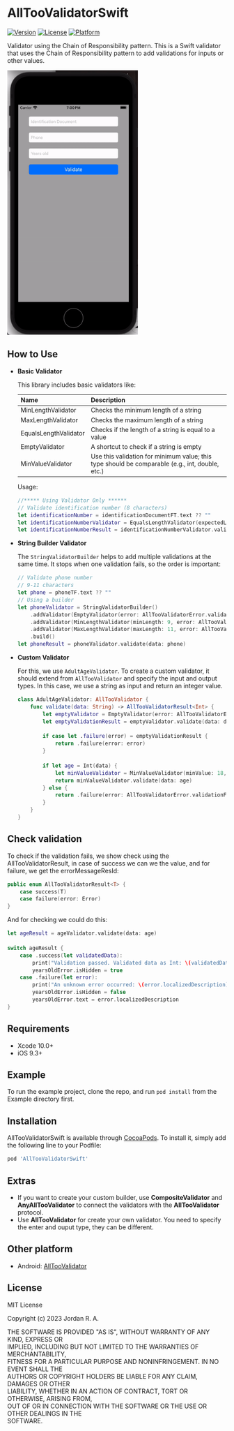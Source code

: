 # AllTooValidatorSwift
[![Version](https://img.shields.io/cocoapods/v/AllTooValidatorSwift.svg?style=flat)](https://cocoapods.org/pods/AllTooValidatorSwift)
[![License](https://img.shields.io/cocoapods/l/AllTooValidatorSwift.svg?style=flat)](https://cocoapods.org/pods/AllTooValidatorSwift)
[![Platform](https://img.shields.io/cocoapods/p/AllTooValidatorSwift.svg?style=flat)](https://cocoapods.org/pods/AllTooValidatorSwift)

Validator using the Chain of Responsibility pattern.
This is a Swift validator that uses the Chain of Responsibility pattern to add validations for inputs or other values.

<img src="https://github.com/nowjordanhappy/AllTooValidatorSwift/blob/main/alltoovaldiation-demo.gif" width="300px">

## How to Use
- **Basic Validator**

  This library includes basic validators like:

  | Name                | Description                              |
  | ------------------- | ---------------------------------------- |
  | MinLengthValidator  | Checks the minimum length of a string   |
  | MaxLengthValidator  | Checks the maximum length of a string   |
  | EqualsLengthValidator | Checks if the length of a string is equal to a value |
  | EmptyValidator      | A shortcut to check if a string is empty |
  | MinValueValidator   | Use this validation for minimum value; this type should be comparable (e.g., int, double, etc.) |

  Usage:

    ```swift
    //***** Using Validator Only ******
    // Validate identification number (8 characters)
    let identificationNumber = identificationDocumentFT.text ?? ""
    let identificationNumberValidator = EqualsLengthValidator(expectedLength: 8, error: AllTooValidatorError.validationFailed("Identification number should be 8 characters"))
    let identificationNumberResult = identificationNumberValidator.validate(data: identificationNumber)
    ```

- **String Builder Validator**

  The `StringValidatorBuilder` helps to add multiple validations at the same time. It stops when one validation fails, so the order is important:

    ```swift
    // Validate phone number
    // 9-11 characters
    let phone = phoneTF.text ?? ""
    // Using a builder
    let phoneValidator = StringValidatorBuilder()
        .addValidator(EmptyValidator(error: AllTooValidatorError.validationFailed("Enter your phone")))
        .addValidator(MinLengthValidator(minLength: 9, error: AllTooValidatorError.validationFailed("Phone should be 9 to 11 characters")))
        .addValidator(MaxLengthValidator(maxLength: 11, error: AllTooValidatorError.validationFailed("Phone should be 9 to 11 characters")))
        .build()
    let phoneResult = phoneValidator.validate(data: phone)
    ```

- **Custom Validator**

  For this, we use `AdultAgeValidator`. To create a custom validator, it should extend from `AllTooValidator` and specify the input and output types. In this case, we use a string as input and return an integer value.

    ```swift
    class AdultAgeValidator: AllTooValidator {
        func validate(data: String) -> AllTooValidatorResult<Int> {
            let emptyValidator = EmptyValidator(error: AllTooValidatorError.validationFailed("Enter your age"))
            let emptyValidationResult = emptyValidator.validate(data: data)
            
            if case let .failure(error) = emptyValidationResult {
                return .failure(error: error)
            }
            
            if let age = Int(data) {
                let minValueValidator = MinValueValidator(minValue: 18, error: AllTooValidatorError.validationFailed("Your age should be equal or greather than 18"))
                return minValueValidator.validate(data: age)
            } else {
                return .failure(error: AllTooValidatorError.validationFailed("Invalid age, enter again"))
            }
        }
    }
    ```

## Check validation

To check if the validation fails, we show check using the AllTooValidatorResult, in case of success we can we the value, and for failure, we get the errorMessageResId:

```swift
public enum AllTooValidatorResult<T> {
    case success(T)
    case failure(error: Error)
}
```

And for checking we could do this:

```swift
let ageResult = ageValidator.validate(data: age)

switch ageResult {
    case .success(let validatedData):
        print("Validation passed. Validated data as Int: \(validatedData)")
        yearsOldError.isHidden = true
    case .failure(let error):
        print("An unknown error occurred: \(error.localizedDescription)")
        yearsOldError.isHidden = false
        yearsOldError.text = error.localizedDescription
}
```

## Requirements

* Xcode 10.0+
* iOS 9.3+

## Example

To run the example project, clone the repo, and run `pod install` from the Example directory first.

## Installation

AllTooValidatorSwift is available through [CocoaPods](https://cocoapods.org). To install
it, simply add the following line to your Podfile:

```ruby
pod 'AllTooValidatorSwift'
```

## Extras
* If you want to create your custom builder, use **CompositeValidator** and **AnyAllTooValidator** to connect the validators with the **AllTooValidator** protocol.
* Use **AllTooValidator** for create your own validator. You need to specify the enter and ouput type, they can be different.

## Other platform
* Android: [AllTooValidator](https://github.com/nowjordanhappy)

## License

MIT License

Copyright (c) 2023 Jordan R. A.

THE SOFTWARE IS PROVIDED "AS IS", WITHOUT WARRANTY OF ANY KIND, EXPRESS OR  
IMPLIED, INCLUDING BUT NOT LIMITED TO THE WARRANTIES OF MERCHANTABILITY,  
FITNESS FOR A PARTICULAR PURPOSE AND NONINFRINGEMENT. IN NO EVENT SHALL THE  
AUTHORS OR COPYRIGHT HOLDERS BE LIABLE FOR ANY CLAIM, DAMAGES OR OTHER  
LIABILITY, WHETHER IN AN ACTION OF CONTRACT, TORT OR OTHERWISE, ARISING FROM,  
OUT OF OR IN CONNECTION WITH THE SOFTWARE OR THE USE OR OTHER DEALINGS IN THE  
SOFTWARE.
